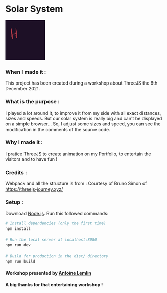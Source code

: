 # Solar System

<img src="./resources/images/helloworld.webp" width="125" height="125"/>

### When I made it :

This project has been created during a workshop about ThreeJS the 6th December 2021.

### What is the purpose :

I played a lot around it, to improve it from my side with all exact distances, sizes and speeds. But our solar system is really big and can't be displayed on a simple browser... So, I adjust some sizes and speed, you can see the modification in the comments of the source code.

### Why I made it :

I pratice ThreeJS to create animation on my Portfolio, to entertain the visitors and to have fun !

### Credits :

Webpack and all the structure is from : Courtesy of Bruno Simon of https://threejs-journey.xyz/

### Setup :

Download [Node.js](https://nodejs.org/en/download/).
Run this followed commands:

```bash
# Install dependencies (only the first time)
npm install

# Run the local server at localhost:8080
npm run dev

# Build for production in the dist/ directory
npm run build
```

#### Workshop presented by [Antoine Lemlin](https://github.com/AntoineLemlin)

#### A big thanks for that entertaining workshop !
